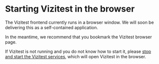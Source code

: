 # Starting Vizitest in the browser

The Vizitest frontend currently runs in a browser window. We will soon be delivering this as a self-contained application.

In the meantime, we recommend that you bookmark the Vizitest browser page.

If Vizitest is not running and you do not know how to start it, please [stop and start the Vizitest services](Vizitest-services.md), which will open Vizitest in the browser.